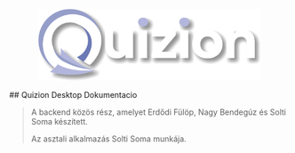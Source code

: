 <p align="center"><img src="https://github.com/Erdodif/Quizion_Backend/blob/master/public/images/logo.png" width="400"> </p>
## Quizion Desktop Dokumentacio


> A backend közös rész, amelyet Erdődi Fülöp, Nagy Bendegúz és Solti Soma készített.
> 
> Az asztali alkalmazás Solti Soma munkája.
